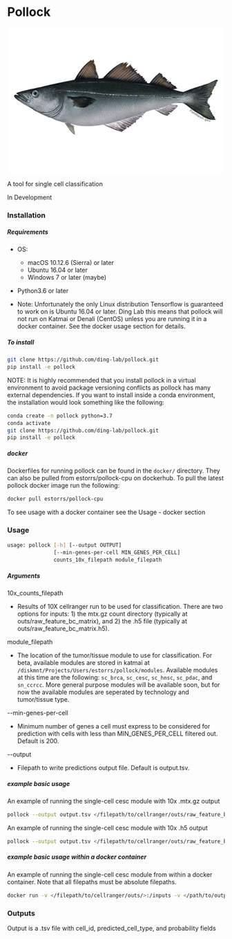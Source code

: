# Pollock

![Image of Pollock](https://github.com/ding-lab/pollock/blob/master/images/pollock.png)

A tool for single cell classification

In Development

### Installation
##### Requirements
* OS:
  * macOS 10.12.6 (Sierra) or later
  * Ubuntu 16.04 or later
  * Windows 7 or later (maybe)
  
* Python3.6 or later

* Note: Unfortunately the only Linux distribution Tensorflow is guaranteed to work on is Ubuntu 16.04 or later. Ding Lab this means that pollock will not run on Katmai or Denali (CentOS) unless you are running it in a docker container. See the docker usage section for details.

##### To install
```bash
git clone https://github.com/ding-lab/pollock.git
pip install -e pollock
```
NOTE: It is highly recommended that you install pollock in a virtual environment to avoid package versioning conflicts as pollock has many external dependencies. If you want to install inside a conda environment, the installation would look something like the following:
```bash
conda create -n pollock python=3.7
conda activate
git clone https://github.com/ding-lab/pollock.git
pip install -e pollock
```

##### docker
Dockerfiles for running pollock can be found in the `docker/` directory. They can also be pulled from estorrs/pollock-cpu on dockerhub. To pull the latest pollock docker image run the following:
```bash
docker pull estorrs/pollock-cpu
```
To see usage with a docker container see the Usage - docker section

### Usage
```bash
usage: pollock [-h] [--output OUTPUT]
               [--min-genes-per-cell MIN_GENES_PER_CELL]
               counts_10x_filepath module_filepath
```

##### Arguments

10x_counts_filepath
  *  Results of 10X cellranger run to be used for classification. There are two options for inputs: 1) the mtx.gz count directory (typically at outs/raw_feature_bc_matrix), and 2) the .h5 file (typically at outs/raw_feature_bc_matrix.h5).
  
module_filepath
  * The location of the tumor/tissue module to use for classification. For beta, available modules are stored in katmai at `/diskmnt/Projects/Users/estorrs/pollock/modules`. Available modules at this time are the following: `sc_brca`, `sc_cesc`, `sc_hnsc`, `sc_pdac`, and `sn_ccrcc`. More general purpose modules will be available soon, but for now the available modules are seperated by technology and tumor/tissue type.
  
--min-genes-per-cell
  * Minimum number of genes a cell must express to be considered for prediction with cells with less than MIN_GENES_PER_CELL filtered out. Default is 200.
  
--output
  * Filepath to write predictions output file. Default is output.tsv.
  
##### example basic usage

An example of running the single-cell cesc module with 10x .mtx.gz output
```bash
pollock --output output.tsv </filepath/to/cellranger/outs/raw_feature_bc_matrix> /diskmnt/Projects/Users/estorrs/pollock/modules/sc_cesc
```

An example of running the single-cell cesc module with 10x .h5 output
```bash
pollock --output output.tsv </filepath/to/cellranger/outs/raw_feature_bc_matrix.h5> /diskmnt/Projects/Users/estorrs/pollock/modules/sc_cesc
```

##### example basic usage within a docker container

An example of running the single-cell cesc module from within a docker container. Note that all filepaths must be absolute filepaths.
```bash
docker run -v </filepath/to/cellranger/outs/>:/inputs -v </path/to/output_dir>:/outputs -v /diskmnt/Projects/Users/estorrs/pollock/modules:/modules -t estorrs/pollock-cpu pollock --output /outputs/output.tsv /inputs/raw_feature_bc_matrix /modules/sc_cesc
```
  
### Outputs

Output is a .tsv file with cell_id, predicted_cell_type, and probability fields

